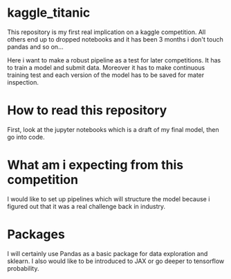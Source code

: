 # kaggle_titanic

This repository is my first real implication on a kaggle competition. All others end up to dropped notebooks 
and it has been 3 months i don't touch pandas and so on...

Here i want to make a robust pipeline as a test for later competitions. It has to train a model and submit data.
Moreover it has to make continuous training test and each version of the model has to be saved for mater inspection.

# How to read this repository

First, look at the jupyter notebooks which is a draft of my final model, then go into code.

# What am i expecting from this competition

I would like to set up pipelines which will structure the model because i figured out that it was a real challenge back in industry.

# Packages

I will certainly use Pandas as a basic package for data exploration and sklearn. 
I also would like to be introduced to JAX or go deeper to tensorflow probability.
